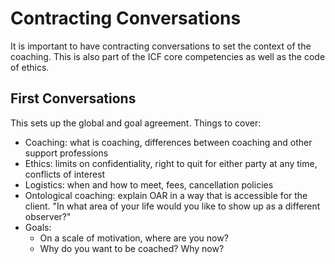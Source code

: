 
# Contracting Conversations

It is important to have contracting conversations to set the context of the coaching. This is also part of the ICF core competencies as well as the code of ethics.

## First Conversations

This sets up the global and goal agreement. Things to cover:

* Coaching: what is coaching, differences between coaching and other support professions
* Ethics: limits on confidentiality, right to quit for either party at any time, conflicts of interest
* Logistics: when and how to meet, fees, cancellation policies
* Ontological coaching: explain OAR in a way that is accessible for the client. "In what area of your life would you like to show up as a different observer?"
* Goals:
    * On a scale of motivation, where are you now?
    * Why do you want to be coached? Why now?
    